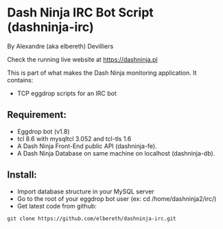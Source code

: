 
# Dash Ninja IRC Bot Script (dashninja-irc)
By Alexandre (aka elbereth) Devilliers

Check the running live website at https://dashninja.pl

This is part of what makes the Dash Ninja monitoring application.
It contains:
- TCP eggdrop scripts for an IRC bot

## Requirement:
* Eggdrop bot (v1.8)
* tcl 8.6 with mysqltcl 3.052 and tcl-tls 1.6
* A Dash Ninja Front-End public API (dashninja-fe).
* A Dash Ninja Database on same machine on localhost (dashninja-db).

## Install:
* Import database structure in your MySQL server
* Go to the root of your eggdrop bot user (ex: cd /home/dashninja2/irc/)
* Get latest code from github:
```shell
git clone https://github.com/elbereth/dashninja-irc.git
```